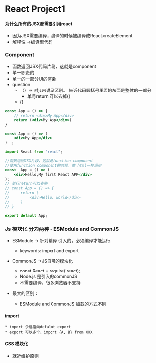 # React Project1
#### 为什么所有的JSX都需要引用react 
* 因为JSX需要编译，编译的时候被编译成React.createElement 
* 解释性 ->编译型代码 

### Component 
* 函数返回JSX代码片段，这就是component
* 单一职责的
* 单一的一部分UI的渲染 
* question 
    * （）-> 对js来说没区别。 告诉代码圆括号里面的东西是整体的一部分 
      * 单号return 可以去掉{}
    * {} 
```jsx
const App = () => {
    // return <div>My App</div>
    return (<div>My App</div>)
}

const App = () => (
    <div>My App</div>
)  ;
```

```jsx
import React from "react";

//函数返回JSX片段，这就是function component
//使用function component的时候，像 html一样调用
const  App = () => (
    <div>Hello,My first React APP</div>
);
// 单行return可以省略
// const App = () => {
//     return (
//         <div>Hello, world</div>
//     )
// }

export default App;
```

### Js 模块化 分为两种 - ESModule and CommonJS 
* ESModule -> 针对编译 引入的，必须编译才能运行
  * keywords: import and export
  
* CommonJS ->JS自带的模块化 
    * const React = require('react);
    * Node.js 是引入的commonJS
    * 不需要编译，很多浏览器不支持
* 最大的区别：
  * ESModule and CommonJS 加载的方式不同

#### import 
    * import 永远指向defalut export 
    * export 可以多个，import {A, B} from XXX

#### CSS 模块化
* 就近维护原则 